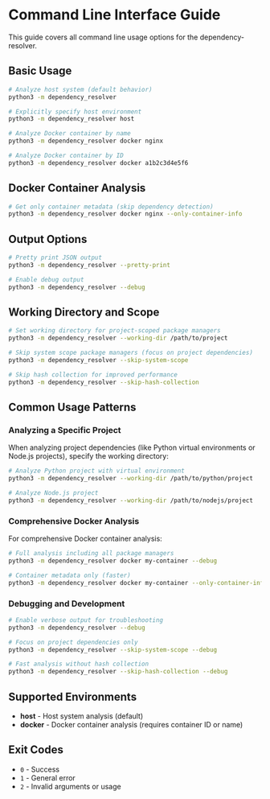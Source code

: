 # Command Line Interface Guide

This guide covers all command line usage options for the dependency-resolver.

## Basic Usage

```bash
# Analyze host system (default behavior)
python3 -m dependency_resolver

# Explicitly specify host environment
python3 -m dependency_resolver host

# Analyze Docker container by name
python3 -m dependency_resolver docker nginx

# Analyze Docker container by ID
python3 -m dependency_resolver docker a1b2c3d4e5f6
```

## Docker Container Analysis

```bash
# Get only container metadata (skip dependency detection)
python3 -m dependency_resolver docker nginx --only-container-info
```

## Output Options

```bash
# Pretty print JSON output
python3 -m dependency_resolver --pretty-print

# Enable debug output
python3 -m dependency_resolver --debug
```

## Working Directory and Scope

```bash
# Set working directory for project-scoped package managers
python3 -m dependency_resolver --working-dir /path/to/project

# Skip system scope package managers (focus on project dependencies)
python3 -m dependency_resolver --skip-system-scope

# Skip hash collection for improved performance
python3 -m dependency_resolver --skip-hash-collection
```

## Common Usage Patterns

### Analyzing a Specific Project

When analyzing project dependencies (like Python virtual environments or Node.js projects), specify the working directory:

```bash
# Analyze Python project with virtual environment
python3 -m dependency_resolver --working-dir /path/to/python/project

# Analyze Node.js project
python3 -m dependency_resolver --working-dir /path/to/nodejs/project
```

### Comprehensive Docker Analysis

For comprehensive Docker container analysis:

```bash
# Full analysis including all package managers
python3 -m dependency_resolver docker my-container --debug

# Container metadata only (faster)
python3 -m dependency_resolver docker my-container --only-container-info
```

### Debugging and Development

```bash
# Enable verbose output for troubleshooting
python3 -m dependency_resolver --debug

# Focus on project dependencies only
python3 -m dependency_resolver --skip-system-scope --debug

# Fast analysis without hash collection
python3 -m dependency_resolver --skip-hash-collection --debug
```

## Supported Environments

- **host** - Host system analysis (default)
- **docker** - Docker container analysis (requires container ID or name)

## Exit Codes

- `0` - Success
- `1` - General error
- `2` - Invalid arguments or usage
